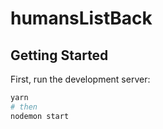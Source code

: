 # humansListBack

## Getting Started

First, run the development server:

```bash
yarn
# then
nodemon start
```
